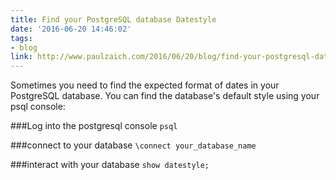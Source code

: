 ```yaml
---
title: Find your PostgreSQL database Datestyle
date: '2016-06-20 14:46:02'
tags:
- blog
link: http://www.paulzaich.com/2016/06/20/blog/find-your-postgresql-database-datestyle/
---
```


Sometimes you need to find the expected format of dates in your PostgreSQL database. You can find the database's default style using your psql console:

###Log into the postgresql console
`psql`

###connect to your database
`\connect your_database_name`

###interact with your database
`show datestyle;`

